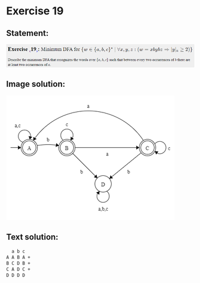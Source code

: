 # Exercise 19

## Statement:
![Statement](https://github.com/AdriCri22/Teoria-Computacion-TC-FIB/blob/main/DFA/19/Statement_19.png)

## Image solution:
![Solution](https://github.com/AdriCri22/Teoria-Computacion-TC-FIB/blob/main/DFA/19/Image_sol_19.png)

## Text solution:
      a b c
    A A B A +
    B C D B +
    C A D C +
    D D D D
